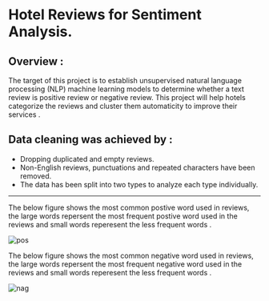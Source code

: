 # Hotel Reviews for Sentiment Analysis.

## Overview :

The target of this project is to establish unsupervised natural language processing (NLP) machine learning models to determine whether a text review is positive review or negative review. This project will help hotels categorize the reviews and cluster them automaticity to improve their services .

## Data cleaning was achieved by :
- Dropping duplicated and empty reviews. 
- Non-English reviews, punctuations and repeated characters have been removed. 
- The data has been split into two types to analyze each type individually.
_______________


The below figure shows the most common postive word used in reviews, the large words repersent the most frequent postive word used in the reviews and small words reperesent the less frequent words .


![pos](https://user-images.githubusercontent.com/93076337/147664790-a5b395c2-4ef7-4544-9f53-4177f9f359b5.png)



The below figure shows the most common negative word used in reviews, the large words repersent the most frequent negative word used in the reviews and small words reperesent the less frequent words .

![nag](https://user-images.githubusercontent.com/93076337/147664567-7f53192f-31f9-4e92-b214-5f82e60bdb61.png)



